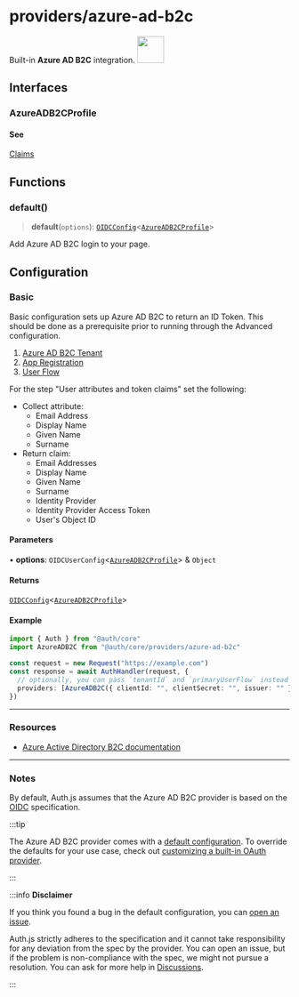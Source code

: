 # providers/azure-ad-b2c

<div style={{backgroundColor: "#0072c6", display: "flex", justifyContent: "space-between", color: "#fff", padding: 16}}>
<span>Built-in <b>Azure AD B2C</b> integration.</span>
<a href="https://learn.microsoft.com/en-us/azure/active-directory-b2c/tutorial-create-tenant">
  <img style={{display: "block"}} src="https://authjs.dev/img/providers/azure.svg" height="48" width="48"/>
</a>
</div>

## Interfaces

### AzureADB2CProfile

#### See

[Claims](https://learn.microsoft.com/en-us/azure/active-directory-b2c/tokens-overview#claims)

## Functions

### default()

> **default**(`options`): [`OIDCConfig`](../providers.md#oidcconfigprofile)\<[`AzureADB2CProfile`](azure-ad-b2c.md#azureadb2cprofile)\>

Add Azure AD B2C login to your page.

## Configuration

### Basic

Basic configuration sets up Azure AD B2C to return an ID Token. This should be done as a prerequisite prior to running through the Advanced configuration.

1. [Azure AD B2C Tenant](https://docs.microsoft.com/en-us/azure/active-directory-b2c/tutorial-create-tenant)
2. [App Registration](https://docs.microsoft.com/en-us/azure/active-directory-b2c/tutorial-register-applications)
3. [User Flow](https://docs.microsoft.com/en-us/azure/active-directory-b2c/tutorial-create-user-flows)

For the step "User attributes and token claims" set the following:

- Collect attribute:
  - Email Address
  - Display Name
  - Given Name
  - Surname
- Return claim:
  - Email Addresses
  - Display Name
  - Given Name
  - Surname
  - Identity Provider
  - Identity Provider Access Token
  - User's Object ID

#### Parameters

• **options**: `OIDCUserConfig`\<[`AzureADB2CProfile`](azure-ad-b2c.md#azureadb2cprofile)\> & `Object`

#### Returns

[`OIDCConfig`](../providers.md#oidcconfigprofile)\<[`AzureADB2CProfile`](azure-ad-b2c.md#azureadb2cprofile)\>

#### Example

```ts
import { Auth } from "@auth/core"
import AzureADB2C from "@auth/core/providers/azure-ad-b2c"

const request = new Request("https://example.com")
const response = await AuthHandler(request, {
  // optionally, you can pass `tenantId` and `primaryUserFlow` instead of `issuer`
  providers: [AzureADB2C({ clientId: "", clientSecret: "", issuer: "" })],
})
```

---

### Resources

- [Azure Active Directory B2C documentation](https://learn.microsoft.com/en-us/azure/active-directory-b2c)

---

### Notes

By default, Auth.js assumes that the Azure AD B2C provider is
based on the [OIDC](https://openid.net/specs/openid-connect-core-1_0.html) specification.

:::tip

The Azure AD B2C provider comes with a [default configuration](https://github.com/nextauthjs/next-auth/blob/main/packages/core/src/providers/azure-ad-b2c.ts).
To override the defaults for your use case, check out [customizing a built-in OAuth provider](https://authjs.dev/guides/providers/custom-provider#override-default-options).

:::

:::info **Disclaimer**

If you think you found a bug in the default configuration, you can [open an issue](https://authjs.dev/new/provider-issue).

Auth.js strictly adheres to the specification and it cannot take responsibility for any deviation from
the spec by the provider. You can open an issue, but if the problem is non-compliance with the spec,
we might not pursue a resolution. You can ask for more help in [Discussions](https://authjs.dev/new/github-discussions).

:::
